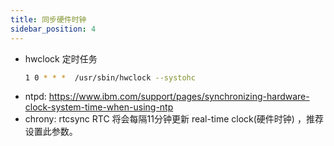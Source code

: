 ```yaml
---
title: 同步硬件时钟
sidebar_position: 4
---
```

- hwclock 定时任务
  ```bash
  1 0 * * *  /usr/sbin/hwclock --systohc
  ```
- ntpd: https://www.ibm.com/support/pages/synchronizing-hardware-clock-system-time-when-using-ntp  
- chrony: rtcsync RTC 将会每隔11分钟更新 real-time clock(硬件时钟) ，推荐设置此参数。
